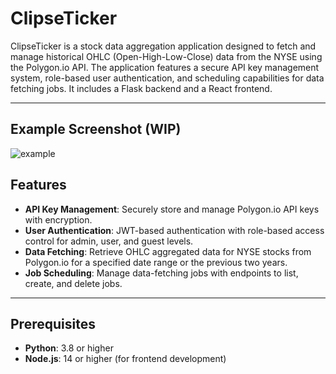 # ClipseTicker

ClipseTicker is a stock data aggregation application designed to fetch and manage historical OHLC (Open-High-Low-Close) data from the NYSE using the Polygon.io API. The application features a secure API key management system, role-based user authentication, and scheduling capabilities for data fetching jobs. It includes a Flask backend and a React frontend.

---
## Example Screenshot (WIP)

![example](https://github.com/user-attachments/assets/c1d00360-1554-47c3-90bf-f3dfbe3f685a)

## Features

- **API Key Management**: Securely store and manage Polygon.io API keys with encryption.
- **User Authentication**: JWT-based authentication with role-based access control for admin, user, and guest levels.
- **Data Fetching**: Retrieve OHLC aggregated data for NYSE stocks from Polygon.io for a specified date range or the previous two years.
- **Job Scheduling**: Manage data-fetching jobs with endpoints to list, create, and delete jobs.

---

## Prerequisites

- **Python**: 3.8 or higher
- **Node.js**: 14 or higher (for frontend development)
